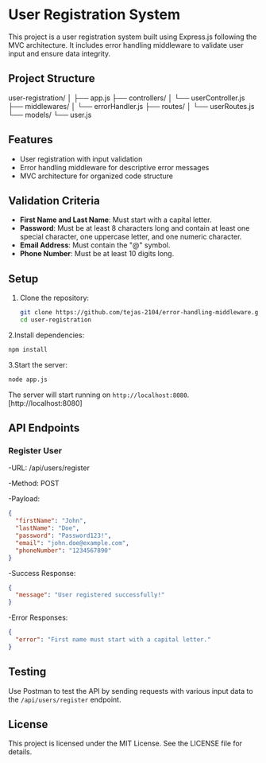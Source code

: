 # User Registration System

This project is a user registration system built using Express.js following the MVC architecture. It includes error handling middleware to validate user input and ensure data integrity.

## Project Structure

user-registration/
│
├── app.js
├── controllers/
│ └── userController.js
├── middlewares/
│ └── errorHandler.js
├── routes/
│ └── userRoutes.js
└── models/
└── user.js


## Features

- User registration with input validation
- Error handling middleware for descriptive error messages
- MVC architecture for organized code structure

## Validation Criteria

- **First Name and Last Name**: Must start with a capital letter.
- **Password**: Must be at least 8 characters long and contain at least one special character, one uppercase letter, and one numeric character.
- **Email Address**: Must contain the "@" symbol.
- **Phone Number**: Must be at least 10 digits long.

## Setup

1. Clone the repository:

   ```bash
   git clone https://github.com/tejas-2104/error-handling-middleware.git
   cd user-registration
   
2.Install dependencies:

```bash
npm install
```
3.Start the server:

```bash
node app.js
```

The server will start running on `http://localhost:8080`.[http://localhost:8080]


## API Endpoints

### Register User

-URL: /api/users/register

-Method: POST

-Payload:

```json
{
  "firstName": "John",
  "lastName": "Doe",
  "password": "Password123!",
  "email": "john.doe@example.com",
  "phoneNumber": "1234567890"
}
```
-Success Response:

```json
{
  "message": "User registered successfully!"
}
```
-Error Responses:

```json
{
  "error": "First name must start with a capital letter."
}
 ```

## Testing

Use Postman to test the API by sending requests with various input data to the `/api/users/register` endpoint.

## License

This project is licensed under the MIT License. See the LICENSE file for details.









